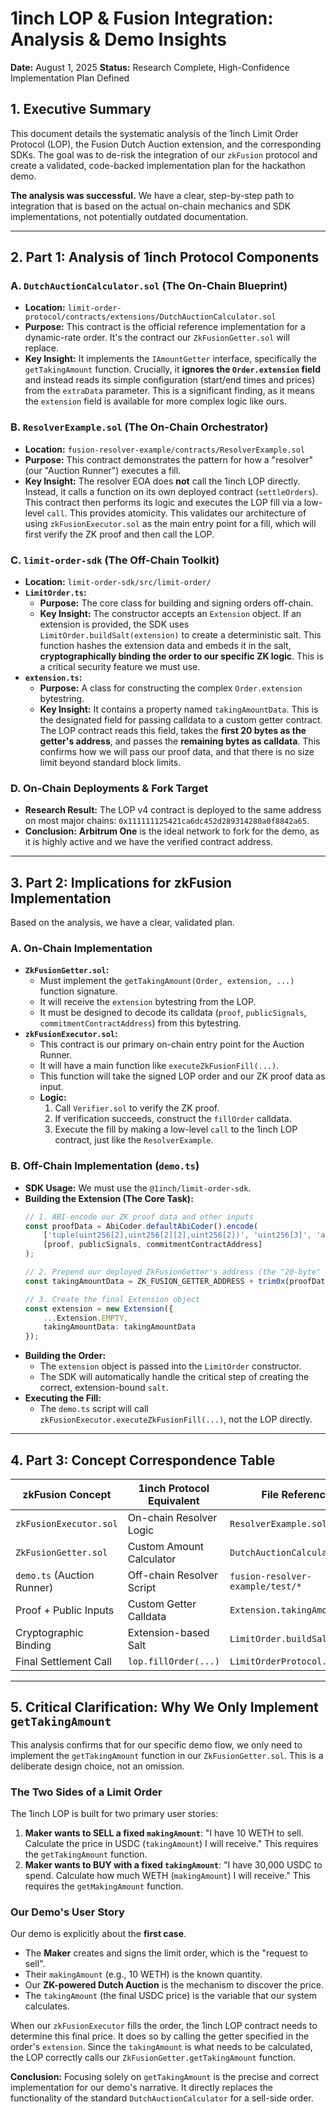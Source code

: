 # 1inch LOP & Fusion Integration: Analysis & Demo Insights

**Date:** August 1, 2025
**Status:** Research Complete, High-Confidence Implementation Plan Defined

## 1. Executive Summary

This document details the systematic analysis of the 1inch Limit Order Protocol (LOP), the Fusion Dutch Auction extension, and the corresponding SDKs. The goal was to de-risk the integration of our `zkFusion` protocol and create a validated, code-backed implementation plan for the hackathon demo.

**The analysis was successful.** We have a clear, step-by-step path to integration that is based on the actual on-chain mechanics and SDK implementations, not potentially outdated documentation.

---

## 2. Part 1: Analysis of 1inch Protocol Components

### A. `DutchAuctionCalculator.sol` (The On-Chain Blueprint)
- **Location:** `limit-order-protocol/contracts/extensions/DutchAuctionCalculator.sol`
- **Purpose:** This contract is the official reference implementation for a dynamic-rate order. It's the contract our `ZkFusionGetter.sol` will replace.
- **Key Insight:** It implements the `IAmountGetter` interface, specifically the `getTakingAmount` function. Crucially, it **ignores the `Order.extension` field** and instead reads its simple configuration (start/end times and prices) from the `extraData` parameter. This is a significant finding, as it means the `extension` field is available for more complex logic like ours.

### B. `ResolverExample.sol` (The On-Chain Orchestrator)
- **Location:** `fusion-resolver-example/contracts/ResolverExample.sol`
- **Purpose:** This contract demonstrates the pattern for how a "resolver" (our "Auction Runner") executes a fill.
- **Key Insight:** The resolver EOA does **not** call the 1inch LOP directly. Instead, it calls a function on its own deployed contract (`settleOrders`). This contract then performs its logic and executes the LOP fill via a low-level `call`. This provides atomicity. This validates our architecture of using `zkFusionExecutor.sol` as the main entry point for a fill, which will first verify the ZK proof and then call the LOP.

### C. `limit-order-sdk` (The Off-Chain Toolkit)
- **Location:** `limit-order-sdk/src/limit-order/`
- **`LimitOrder.ts`:**
    - **Purpose:** The core class for building and signing orders off-chain.
    - **Key Insight:** The constructor accepts an `Extension` object. If an extension is provided, the SDK uses `LimitOrder.buildSalt(extension)` to create a deterministic salt. This function hashes the extension data and embeds it in the salt, **cryptographically binding the order to our specific ZK logic**. This is a critical security feature we must use.
- **`extension.ts`:**
    - **Purpose:** A class for constructing the complex `Order.extension` bytestring.
    - **Key Insight:** It contains a property named `takingAmountData`. This is the designated field for passing calldata to a custom getter contract. The LOP contract reads this field, takes the **first 20 bytes as the getter's address**, and passes the **remaining bytes as calldata**. This confirms how we will pass our proof data, and that there is no size limit beyond standard block limits.

### D. On-Chain Deployments & Fork Target
- **Research Result:** The LOP v4 contract is deployed to the same address on most major chains: `0x111111125421ca6dc452d289314280a0f8842a65`.
- **Conclusion:** **Arbitrum One** is the ideal network to fork for the demo, as it is highly active and we have the verified contract address.

---

## 3. Part 2: Implications for zkFusion Implementation

Based on the analysis, we have a clear, validated plan.

### A. On-Chain Implementation
- **`ZkFusionGetter.sol`:**
    - Must implement the `getTakingAmount(Order, extension, ...)` function signature.
    - It will receive the `extension` bytestring from the LOP.
    - It must be designed to decode its calldata (`proof`, `publicSignals`, `commitmentContractAddress`) from this bytestring.
- **`zkFusionExecutor.sol`:**
    - This contract is our primary on-chain entry point for the Auction Runner.
    - It will have a main function like `executeZkFusionFill(...)`.
    - This function will take the signed LOP order and our ZK proof data as input.
    - **Logic:**
        1. Call `Verifier.sol` to verify the ZK proof.
        2. If verification succeeds, construct the `fillOrder` calldata.
        3. Execute the fill by making a low-level `call` to the 1inch LOP contract, just like the `ResolverExample`.

### B. Off-Chain Implementation (`demo.ts`)
- **SDK Usage:** We must use the `@1inch/limit-order-sdk`.
- **Building the Extension (The Core Task):**
    ```typescript
    // 1. ABI-encode our ZK proof data and other inputs
    const proofData = AbiCoder.defaultAbiCoder().encode(
        ['tuple(uint256[2],uint256[2][2],uint256[2])', 'uint256[3]', 'address'],
        [proof, publicSignals, commitmentContractAddress]
    );

    // 2. Prepend our deployed ZkFusionGetter's address (the "20-byte" component)
    const takingAmountData = ZK_FUSION_GETTER_ADDRESS + trim0x(proofData);

    // 3. Create the final Extension object
    const extension = new Extension({
        ...Extension.EMPTY,
        takingAmountData: takingAmountData
    });
    ```
- **Building the Order:**
    - The `extension` object is passed into the `LimitOrder` constructor.
    - The SDK will automatically handle the critical step of creating the correct, extension-bound `salt`.
- **Executing the Fill:**
    - The `demo.ts` script will call `zkFusionExecutor.executeZkFusionFill(...)`, not the LOP directly.

---

## 4. Part 3: Concept Correspondence Table

| zkFusion Concept | 1inch Protocol Equivalent | File Reference |
|---|---|---|
| `zkFusionExecutor.sol` | On-chain Resolver Logic | `ResolverExample.sol` |
| `ZkFusionGetter.sol` | Custom Amount Calculator | `DutchAuctionCalculator.sol` |
| `demo.ts` (Auction Runner) | Off-chain Resolver Script | `fusion-resolver-example/test/*` |
| Proof + Public Inputs | Custom Getter Calldata | `Extension.takingAmountData` |
| Cryptographic Binding | Extension-based Salt | `LimitOrder.buildSalt()` |
| Final Settlement Call | `lop.fillOrder(...)` | `LimitOrderProtocol.sol` |

---

## 5. Critical Clarification: Why We Only Implement `getTakingAmount`

This analysis confirms that for our specific demo flow, we only need to implement the `getTakingAmount` function in our `ZkFusionGetter.sol`. This is a deliberate design choice, not an omission.

### The Two Sides of a Limit Order

The 1inch LOP is built for two primary user stories:
1.  **Maker wants to SELL a fixed `makingAmount`**: "I have 10 WETH to sell. Calculate the price in USDC (`takingAmount`) I will receive." This requires the `getTakingAmount` function.
2.  **Maker wants to BUY with a fixed `takingAmount`**: "I have 30,000 USDC to spend. Calculate how much WETH (`makingAmount`) I will receive." This requires the `getMakingAmount` function.

### Our Demo's User Story

Our demo is explicitly about the **first case**.
- The **Maker** creates and signs the limit order, which is the "request to sell".
- Their `makingAmount` (e.g., 10 WETH) is the known quantity.
- Our **ZK-powered Dutch Auction** is the mechanism to discover the price.
- The `takingAmount` (the final USDC price) is the variable that our system calculates.

When our `zkFusionExecutor` fills the order, the 1inch LOP contract needs to determine this final price. It does so by calling the getter specified in the order's `extension`. Since the `takingAmount` is what needs to be calculated, the LOP correctly calls our `ZkFusionGetter.getTakingAmount` function.

**Conclusion:** Focusing solely on `getTakingAmount` is the precise and correct implementation for our demo's narrative. It directly replaces the functionality of the standard `DutchAuctionCalculator` for a sell-side order. 